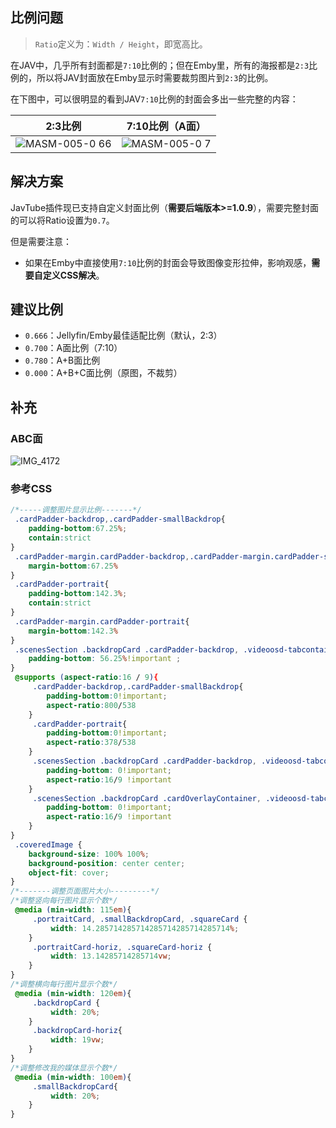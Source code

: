 ## 比例问题

> `Ratio`定义为：`Width / Height`，即宽高比。

在JAV中，几乎所有封面都是`7:10`比例的；但在Emby里，所有的海报都是`2:3`比例的，所以将JAV封面放在Emby显示时需要裁剪图片到`2:3`的比例。

在下图中，可以很明显的看到JAV`7:10`比例的封面会多出一些完整的内容：


| 2:3比例 | 7:10比例（A面） |
| ----- | ----- |
|![MASM-005-0 66](https://user-images.githubusercontent.com/28824352/177555243-64c695c9-16c2-452d-8434-bd9e7b1007c4.jpeg)|![MASM-005-0 7](https://user-images.githubusercontent.com/28824352/177555277-bdcf75d3-6b4e-44bb-9150-06de7a207025.jpeg)|

## 解决方案

JavTube插件现已支持自定义封面比例（**需要后端版本>=1.0.9**），需要完整封面的可以将Ratio设置为`0.7`。

但是需要注意：

- 如果在Emby中直接使用`7:10`比例的封面会导致图像变形拉伸，影响观感，**需要自定义CSS解决**。

## 建议比例

- `0.666`：Jellyfin/Emby最佳适配比例（默认，2:3）
- `0.700`：A面比例（7:10）
- `0.780`：A+B面比例
- `0.000`：A+B+C面比例（原图，不裁剪）

## 补充

### ABC面

![IMG_4172](https://user-images.githubusercontent.com/28824352/178108242-ac1f9a0a-29a7-42d8-b022-ccec35fc4062.JPG)

### 参考CSS

```css
/*-----调整图片显示比例-------*/
 .cardPadder-backdrop,.cardPadder-smallBackdrop{
    padding-bottom:67.25%;
    contain:strict
}
 .cardPadder-margin.cardPadder-backdrop,.cardPadder-margin.cardPadder-smallBackdrop{
    margin-bottom:67.25%
}
 .cardPadder-portrait{
    padding-bottom:142.3%;
    contain:strict
}
 .cardPadder-margin.cardPadder-portrait{
    margin-bottom:142.3%
}
 .scenesSection .backdropCard .cardPadder-backdrop, .videoosd-tabcontainers .backdropCard .cardPadder-backdrop{
    padding-bottom: 56.25%!important ;
}
 @supports (aspect-ratio:16 / 9){
     .cardPadder-backdrop,.cardPadder-smallBackdrop{
        padding-bottom:0!important;
        aspect-ratio:800/538
    }
     .cardPadder-portrait{
        padding-bottom:0!important;
        aspect-ratio:378/538
    }
     .scenesSection .backdropCard .cardPadder-backdrop, .videoosd-tabcontainers .backdropCard .cardPadder-backdrop{
        padding-bottom: 0!important;
        aspect-ratio:16/9 !important
    }
     .scenesSection .backdropCard .cardOverlayContainer, .videoosd-tabcontainers .backdropCard .cardOverlayContainer{
        padding-bottom: 0!important;
        aspect-ratio:16/9 !important
    }
}
 .coveredImage {
    background-size: 100% 100%;
    background-position: center center;
    object-fit: cover;
}
/*-------调整页面图片大小---------*/
/*调整竖向每行图片显示个数*/
 @media (min-width: 115em){
     .portraitCard, .smallBackdropCard, .squareCard {
         width: 14.285714285714285714285714285714%;
    }
     .portraitCard-horiz, .squareCard-horiz {
         width: 13.14285714285714vw;
    }
}
/*调整横向每行图片显示个数*/
 @media (min-width: 120em){
     .backdropCard {
         width: 20%;
    }
     .backdropCard-horiz{
         width: 19vw;
    }
}
/*调整修改我的媒体显示个数*/
 @media (min-width: 100em){
     .smallBackdropCard{
         width: 20%;
    }
}
```
